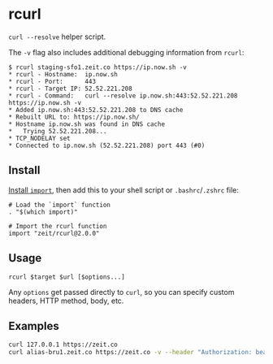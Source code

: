 # rcurl

`curl --resolve` helper script.

The `-v` flag also includes additional debugging information from `rcurl`:

```
$ rcurl staging-sfo1.zeit.co https://ip.now.sh -v
* rcurl - Hostname:  ip.now.sh
* rcurl - Port:      443
* rcurl - Target IP: 52.52.221.208
* rcurl - Command:   curl --resolve ip.now.sh:443:52.52.221.208 https://ip.now.sh -v
* Added ip.now.sh:443:52.52.221.208 to DNS cache
* Rebuilt URL to: https://ip.now.sh/
* Hostname ip.now.sh was found in DNS cache
*   Trying 52.52.221.208...
* TCP_NODELAY set
* Connected to ip.now.sh (52.52.221.208) port 443 (#0)
```

## Install

[Install `import`](https://import.pw/importpw/import/docs/install.md), then add
this to your shell script or `.bashrc`/`.zshrc` file:

```
# Load the `import` function
. "$(which import)"

# Import the rcurl function
import "zeit/rcurl@2.0.0"
```

## Usage

```
rcurl $target $url [$options...]
```

Any `options` get passed directly to `curl`, so you can specify custom headers,
HTTP method, body, etc.

## Examples

``` bash
curl 127.0.0.1 https://zeit.co
curl alias-bru1.zeit.co https://zeit.co -v --header "Authorization: bearer $token"
```
